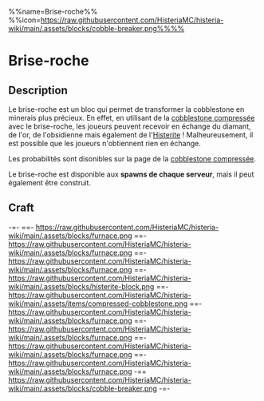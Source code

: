 %%name=Brise-roche%%
%%icon=https://raw.githubusercontent.com/HisteriaMC/histeria-wiki/main/.assets/blocks/cobble-breaker.png%%%%

# Brise-roche

## Description

Le brise-roche est un bloc qui permet de transformer la cobblestone en minerais plus précieux. En effet, en utilisant de la [cobblestone compressée](https://histeria.fr/wiki/objets/compressed-cobblestone) avec le brise-roche, les joueurs peuvent recevoir en échange du diamant, de l'or, de l'obsidienne mais également de l'[Histerite](https://histeria.fr/wiki/objets/histerite) ! Malheureusement, il est possible que les joueurs n'obtiennent rien en échange.

Les probabilités sont disonibles sur la page de la [cobblestone compressée](https://histeria.fr/wiki/objets/compressed-cobblestone).

Le brise-roche est disponible aux **spawns de chaque serveur**, mais il peut également être construit.

## Craft

-=-
 ==- https://raw.githubusercontent.com/HisteriaMC/histeria-wiki/main/.assets/blocks/furnace.png
 ==- https://raw.githubusercontent.com/HisteriaMC/histeria-wiki/main/.assets/blocks/furnace.png
 ==- https://raw.githubusercontent.com/HisteriaMC/histeria-wiki/main/.assets/blocks/furnace.png
 ==- https://raw.githubusercontent.com/HisteriaMC/histeria-wiki/main/.assets/blocks/histerite-block.png
 ==- https://raw.githubusercontent.com/HisteriaMC/histeria-wiki/main/.assets/items/compressed-cobblestone.png
 ==- https://raw.githubusercontent.com/HisteriaMC/histeria-wiki/main/.assets/blocks/furnace.png
 ==- https://raw.githubusercontent.com/HisteriaMC/histeria-wiki/main/.assets/blocks/furnace.png
 ==- https://raw.githubusercontent.com/HisteriaMC/histeria-wiki/main/.assets/blocks/furnace.png
 ==- https://raw.githubusercontent.com/HisteriaMC/histeria-wiki/main/.assets/blocks/furnace.png
 -== https://raw.githubusercontent.com/HisteriaMC/histeria-wiki/main/.assets/blocks/cobble-breaker.png
-=-
